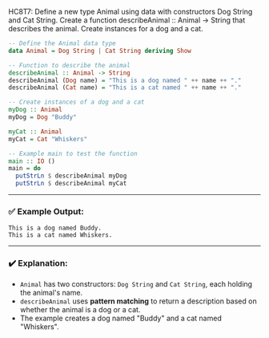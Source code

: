 HC8T7: Define a new type Animal using data with constructors Dog String and Cat String. Create a function describeAnimal :: Animal -> String that describes the animal. Create instances for a dog and a cat.

```haskell
-- Define the Animal data type
data Animal = Dog String | Cat String deriving Show

-- Function to describe the animal
describeAnimal :: Animal -> String
describeAnimal (Dog name) = "This is a dog named " ++ name ++ "."
describeAnimal (Cat name) = "This is a cat named " ++ name ++ "."

-- Create instances of a dog and a cat
myDog :: Animal
myDog = Dog "Buddy"

myCat :: Animal
myCat = Cat "Whiskers"

-- Example main to test the function
main :: IO ()
main = do
  putStrLn $ describeAnimal myDog
  putStrLn $ describeAnimal myCat
```

---

### ✅ Example Output:

```
This is a dog named Buddy.
This is a cat named Whiskers.
```

---

### ✔️ Explanation:

* `Animal` has two constructors: `Dog String` and `Cat String`, each holding the animal's name.
* `describeAnimal` uses **pattern matching** to return a description based on whether the animal is a dog or a cat.
* The example creates a dog named "Buddy" and a cat named "Whiskers".
